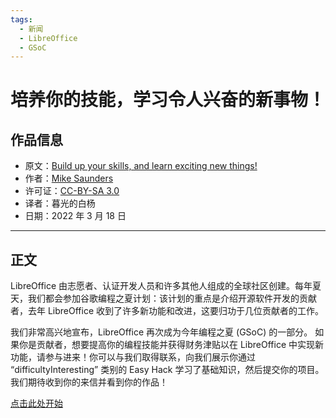 ```yaml
---
tags:
  - 新闻
  - LibreOffice
  - GSoC
---
```


# 培养你的技能，学习令人兴奋的新事物！

## 作品信息

- 原文：[Build up your skills, and learn exciting new things!](https://blog.documentfoundation.org/blog/2022/03/18/build-up-your-skills-and-learn-exciting-new-things/)
- 作者：[Mike Saunders](https://blog.documentfoundation.org/blog/author/mikesaunders/)
- 许可证：[CC-BY-SA 3.0](https://creativecommons.org/licenses/by-sa/3.0/)
- 译者：暮光的白杨
- 日期：2022 年 3 月 18 日

----

## 正文

LibreOffice 由志愿者、认证开发人员和许多其他人组成的全球社区创建。每年夏天，我们都会参加谷歌编程之夏计划：该计划的重点是介绍开源软件开发的贡献者，去年 LibreOffice 收到了许多新功能和改进，这要归功于几位贡献者的工作。

我们非常高兴地宣布，LibreOffice 再次成为今年编程之夏 (GSoC) 的一部分。 如果你是贡献者，想要提高你的编程技能并获得财务津贴以在 LibreOffice 中实现新功能，请参与进来！你可以与我们取得联系，向我们展示你通过 “difficultyInteresting” 类别的 Easy Hack 学习了基础知识，然后提交你的项目。我们期待收到你的来信并看到你的作品！

[点击此处开始](https://summerofcode.withgoogle.com/programs/2022/organizations/libreoffice)